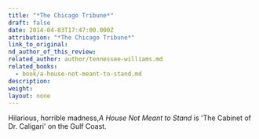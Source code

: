 ```yaml
---
title: "*The Chicago Tribune*"
draft: false
date: 2014-04-03T17:47:00.000Z
attribution: "*The Chicago Tribune*"
link_to_original:
nd_author_of_this_review:
related_author: author/tennessee-williams.md
related_books:
  - book/a-house-not-meant-to-stand.md
description:
weight:
layout: none
---
```

Hilarious, horrible madness,*A House Not Meant to Stand* is 'The Cabinet of Dr. Caligari' on the Gulf Coast.

